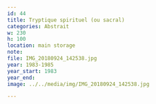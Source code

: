 ```yaml
---
id: 44
title: Tryptique spirituel (ou sacral)
categories: Abstrait
w: 230
h: 100
location: main storage
note:
file: IMG_20180924_142538.jpg
year: 1983-1985
year_start: 1983
year_end:
image: ../../media/img/IMG_20180924_142538.jpg

---
```

